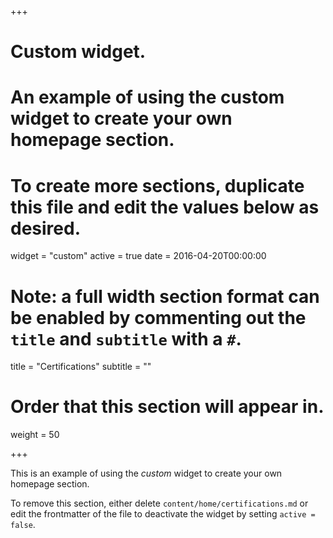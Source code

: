 +++
# Custom widget.
# An example of using the custom widget to create your own homepage section.
# To create more sections, duplicate this file and edit the values below as desired.
widget = "custom"
active = true
date = 2016-04-20T00:00:00

# Note: a full width section format can be enabled by commenting out the `title` and `subtitle` with a `#`.
title = "Certifications"
subtitle = ""

# Order that this section will appear in.
weight = 50

+++

This is an example of using the *custom* widget to create your own homepage section.

To remove this section, either delete `content/home/certifications.md` or edit the frontmatter of the file to deactivate the widget by setting `active = false`.
